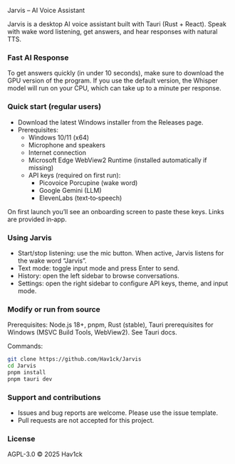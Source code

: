 Jarvis – AI Voice Assistant

Jarvis is a desktop AI voice assistant built with Tauri (Rust + React). Speak with wake word listening, get answers, and hear responses with natural TTS.

### Fast AI Response

To get answers quickly (in under 10 seconds), make sure to download the GPU version of the program.
If you use the default version, the Whisper model will run on your CPU, which can take up to a minute per response.

### Quick start (regular users)
- Download the latest Windows installer from the Releases page.
- Prerequisites:
  - Windows 10/11 (x64)
  - Microphone and speakers
  - Internet connection
  - Microsoft Edge WebView2 Runtime (installed automatically if missing)
  - API keys (required on first run):
    - Picovoice Porcupine (wake word)
    - Google Gemini (LLM)
    - ElevenLabs (text‑to‑speech)

On first launch you’ll see an onboarding screen to paste these keys. Links are provided in‑app.

### Using Jarvis
- Start/stop listening: use the mic button. When active, Jarvis listens for the wake word “Jarvis”.
- Text mode: toggle input mode and press Enter to send.
- History: open the left sidebar to browse conversations.
- Settings: open the right sidebar to configure API keys, theme, and input mode.

### Modify or run from source
Prerequisites: Node.js 18+, pnpm, Rust (stable), Tauri prerequisites for Windows (MSVC Build Tools, WebView2). See Tauri docs.

Commands:
```bash
git clone https://github.com/Hav1ck/Jarvis
cd Jarvis
pnpm install
pnpm tauri dev
```

### Support and contributions
- Issues and bug reports are welcome. Please use the issue template.
- Pull requests are not accepted for this project.

### License
AGPL-3.0 © 2025 Hav1ck


